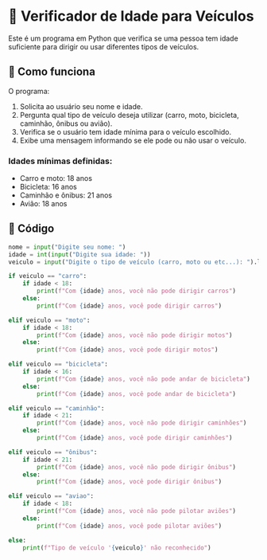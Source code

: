 # 🚗 Verificador de Idade para Veículos

Este é um programa em Python que verifica se uma pessoa tem idade suficiente para dirigir ou usar diferentes tipos de veículos.

## 📜 Como funciona
O programa:
1. Solicita ao usuário seu nome e idade.
2. Pergunta qual tipo de veículo deseja utilizar (carro, moto, bicicleta, caminhão, ônibus ou avião).
3. Verifica se o usuário tem idade mínima para o veículo escolhido.
4. Exibe uma mensagem informando se ele pode ou não usar o veículo.

### Idades mínimas definidas:
- Carro e moto: 18 anos  
- Bicicleta: 16 anos  
- Caminhão e ônibus: 21 anos  
- Avião: 18 anos  

## 📂 Código
```python
nome = input("Digite seu nome: ")
idade = int(input("Digite sua idade: "))
veiculo = input("Digite o tipo de veículo (carro, moto ou etc...): ").lower()

if veiculo == "carro":
    if idade < 18:
        print(f"Com {idade} anos, você não pode dirigir carros")
    else:
        print(f"Com {idade} anos, você pode dirigir carros")

elif veiculo == "moto":
    if idade < 18:
        print(f"Com {idade} anos, você não pode dirigir motos")
    else:
        print(f"Com {idade} anos, você pode dirigir motos")

elif veiculo == "bicicleta":
    if idade < 16:
        print(f"Com {idade} anos, você não pode andar de bicicleta")
    else:
        print(f"Com {idade} anos, você pode andar de bicicleta")

elif veiculo == "caminhão": 
    if idade < 21:
        print(f"Com {idade} anos, você não pode dirigir caminhões")
    else:
        print(f"Com {idade} anos, você pode dirigir caminhões")

elif veiculo == "ônibus":
    if idade < 21:
        print(f"Com {idade} anos, você não pode dirigir ônibus")
    else:
        print(f"Com {idade} anos, você pode dirigir ônibus")

elif veiculo == "aviao":
    if idade < 18:
        print(f"Com {idade} anos, você não pode pilotar aviões")
    else:
        print(f"Com {idade} anos, você pode pilotar aviões")

else:
    print(f"Tipo de veículo '{veiculo}' não reconhecido")
